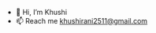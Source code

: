 - 👋 Hi, I’m Khushi
- 📫 Reach me khushirani2511@gmail.com
  

<!---
Khushiirani25/Khushiirani25 is a ✨ special ✨ repository because its `README.md` (this file) appears on your GitHub profile.
You can click the Preview link to take a look at your changes.
--->
